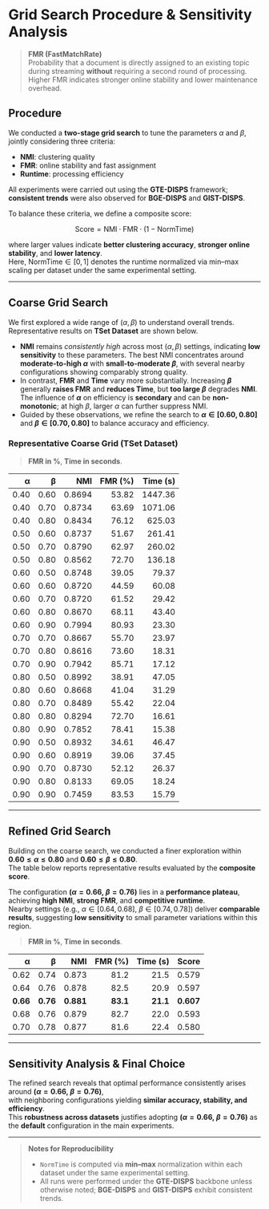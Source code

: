# Grid Search Procedure & Sensitivity Analysis

> **FMR (FastMatchRate)**  
> Probability that a document is directly assigned to an existing topic during streaming **without** requiring a second round of processing. Higher FMR indicates stronger online stability and lower maintenance overhead.

## Procedure

We conducted a **two-stage grid search** to tune the parameters $\alpha$ and $\beta$, jointly considering three criteria:  
- **NMI**: clustering quality  
- **FMR**: online stability and fast assignment  
- **Runtime**: processing efficiency

All experiments were carried out using the **GTE-DISPS** framework; **consistent trends** were also observed for **BGE-DISPS** and **GIST-DISPS**.

To balance these criteria, we define a composite score:

$$
\mathrm{Score} = \mathrm{NMI}\cdot \mathrm{FMR} \cdot \bigl(1-\mathrm{NormTime}\bigr)
$$

where larger values indicate **better clustering accuracy**, **stronger online stability**, and **lower latency**.  
Here, $\mathrm{NormTime}\in[0,1]$ denotes the runtime normalized via min–max scaling per dataset under the same experimental setting.

---

## Coarse Grid Search

We first explored a wide range of $(\alpha, \beta)$ to understand overall trends.  
Representative results on **TSet Dataset** are shown below.

- **NMI** remains *consistently high* across most $(\alpha,\beta)$ settings, indicating **low sensitivity** to these parameters. The best NMI concentrates around **moderate-to-high $\alpha$** with **small-to-moderate $\beta$**, with several nearby configurations showing comparably strong quality.  
- In contrast, **FMR** and **Time** vary more substantially. Increasing **$\beta$** generally **raises FMR** and **reduces Time**, but **too large $\beta$** degrades **NMI**. The influence of **$\alpha$** on efficiency is **secondary** and can be **non-monotonic**; at high $\beta$, larger $\alpha$ can further suppress NMI.  
- Guided by these observations, we refine the search to **$\alpha \in [0.60, 0.80]$** and **$\beta \in [0.70, 0.80]$** to balance accuracy and efficiency.

### Representative Coarse Grid (TSet Dataset)

> **FMR in %**, **Time in seconds**.

| α | β | NMI | FMR (%) | Time (s) |
|---:|---:|---:|---:|---:|
| 0.40 | 0.60 | 0.8694 | 53.82 | 1447.36 |
| 0.40 | 0.70 | 0.8734 | 63.69 | 1071.06 |
| 0.40 | 0.80 | 0.8434 | 76.12 | 625.03 |
| 0.50 | 0.60 | 0.8737 | 51.67 | 261.41 |
| 0.50 | 0.70 | 0.8790 | 62.97 | 260.02 |
| 0.50 | 0.80 | 0.8562 | 72.70 | 136.18 |
| 0.60 | 0.50 | 0.8748 | 39.05 | 79.37 |
| 0.60 | 0.60 | 0.8720 | 44.59 | 60.08 |
| 0.60 | 0.70 | 0.8720 | 61.52 | 29.42 |
| 0.60 | 0.80 | 0.8670 | 68.11 | 43.40 |
| 0.60 | 0.90 | 0.7994 | 80.93 | 23.30 |
| 0.70 | 0.70 | 0.8667 | 55.70 | 23.97 |
| 0.70 | 0.80 | 0.8616 | 73.60 | 18.31 |
| 0.70 | 0.90 | 0.7942 | 85.71 | 17.12 |
| 0.80 | 0.50 | 0.8992 | 38.91 | 47.05 |
| 0.80 | 0.60 | 0.8668 | 41.04 | 31.29 |
| 0.80 | 0.70 | 0.8489 | 55.42 | 22.04 |
| 0.80 | 0.80 | 0.8294 | 72.70 | 16.61 |
| 0.80 | 0.90 | 0.7852 | 78.41 | 15.38 |
| 0.90 | 0.50 | 0.8932 | 34.61 | 46.47 |
| 0.90 | 0.60 | 0.8919 | 39.06 | 37.45 |
| 0.90 | 0.70 | 0.8730 | 52.12 | 26.37 |
| 0.90 | 0.80 | 0.8133 | 69.05 | 18.24 |
| 0.90 | 0.90 | 0.7459 | 83.53 | 15.79 |

---

## Refined Grid Search

Building on the coarse search, we conducted a finer exploration within  
**$0.60 \le \alpha \le 0.80$** and **$0.60 \le \beta \le 0.80$**.  
The table below reports representative results evaluated by the **composite score**.

The configuration **$(\alpha=0.66,\ \beta=0.76)$** lies in a **performance plateau**, achieving **high NMI**, **strong FMR**, and **competitive runtime**.  
Nearby settings (e.g., $\alpha \in [0.64, 0.68]$, $\beta \in [0.74, 0.78]$) deliver **comparable results**, suggesting **low sensitivity** to small parameter variations within this region.

> **FMR in %**, **Time in seconds**.

| α | β | NMI | FMR (%) | Time (s) | Score |
|---:|---:|---:|---:|---:|---:|
| 0.62 | 0.74 | 0.873 | 81.2 | 21.5 | 0.579 |
| 0.64 | 0.76 | 0.878 | 82.5 | 20.9 | 0.597 |
| **0.66** | **0.76** | **0.881** | **83.1** | **21.1** | **0.607** |
| 0.68 | 0.76 | 0.879 | 82.7 | 22.0 | 0.593 |
| 0.70 | 0.78 | 0.877 | 81.6 | 22.4 | 0.580 |

---

## Sensitivity Analysis & Final Choice

The refined search reveals that optimal performance consistently arises around **$(\alpha=0.66,\ \beta=0.76)$**,  
with neighboring configurations yielding **similar accuracy, stability, and efficiency**.  
This **robustness across datasets** justifies adopting **$(\alpha=0.66,\ \beta=0.76)$** as the **default** configuration in the main experiments.

---

> **Notes for Reproducibility**  
> - `NormTime` is computed via **min–max** normalization within each dataset under the same experimental setting.  
> - All runs were performed under the **GTE-DISPS** backbone unless otherwise noted; **BGE-DISPS** and **GIST-DISPS** exhibit consistent trends.
